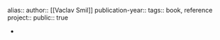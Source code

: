 alias::
author:: [[Vaclav Smil]] 
publication-year::
tags:: book, reference
project:: 
public:: true

-